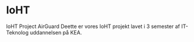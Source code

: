 # IoHT
IoHT Project AirGuard
Deette er vores IoHT projekt lavet i 3 semester af IT-Teknolog uddannelsen på KEA.
